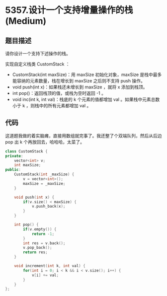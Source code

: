 # 5357.设计一个支持增量操作的栈 (Medium)

## 题目描述

请你设计一个支持下述操作的栈。

实现自定义栈类 CustomStack ：

- CustomStack(int maxSize)：用 maxSize 初始化对象，maxSize 是栈中最多能容纳的元素数量，栈在增长到 maxSize 之后则不支持 push 操作。
- void push(int x)：如果栈还未增长到 maxSize ，就将 x 添加到栈顶。
- int pop()：返回栈顶的值，或栈为空时返回 -1 。
- void inc(int k, int val)：栈底的 k 个元素的值都增加 val 。如果栈中元素总数小于 k ，则栈中的所有元素都增加 val 。

## 代码

这道题我做的着实脑瘫，直接用数组就完事了。我还整了个双端队列，然后从后边 pop 出 k 个再放回去，哈哈哈，太菜了。

```c++
class CustomStack {
private:
    vector<int> v;
    int maxSize;
public:
    CustomStack(int _maxSize) {
        v = vector<int>();
        maxSize = _maxSize;
    }

    void push(int x) {
        if(v.size() < maxSize) {
            v.push_back(x);
        }
    }

    int pop() {
        if(v.empty()) {
            return -1;
        }
        int res = v.back();
        v.pop_back();
        return res;
    }

    void increment(int k, int val) {
        for(int i = 0; i < k && i < v.size(); i++) {
            v[i] += val;
        }
    }
};
```
